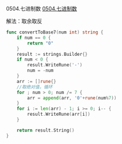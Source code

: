 0504.七进制数
[0504.七进制数](https://leetcode-cn.com/problems/base-7/)



解法：取余取反



```go
func convertToBase7(num int) string {
	if num == 0 {
		return "0"
	}
	result := strings.Builder{}
	if num < 0 {
		result.WriteRune('-')
		num = -num
	}
	arr := []rune{}
	//取绝对值，循环
	for ; num > 0; num /= 7 {
		arr = append(arr, '0'+rune(num%7))
	}
	for i := len(arr) - 1; i >= 0; i-- {
		result.WriteRune(arr[i])
	}

	return result.String()
}
```


